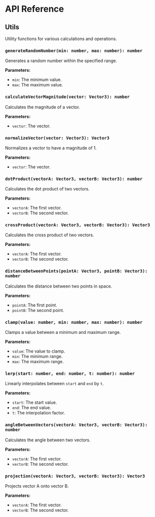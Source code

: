 # API Reference

## Utils

Utility functions for various calculations and operations.

### `generateRandomNumber(min: number, max: number): number`

Generates a random number within the specified range.

**Parameters:**

- `min`: The minimum value.
- `max`: The maximum value.

### `calculateVectorMagnitude(vector: Vector3): number`

Calculates the magnitude of a vector.

**Parameters:**

- `vector`: The vector.

### `normalizeVector(vector: Vector3): Vector3`

Normalizes a vector to have a magnitude of 1.

**Parameters:**

- `vector`: The vector.

### `dotProduct(vectorA: Vector3, vectorB: Vector3): number`

Calculates the dot product of two vectors.

**Parameters:**

- `vectorA`: The first vector.
- `vectorB`: The second vector.

### `crossProduct(vectorA: Vector3, vectorB: Vector3): Vector3`

Calculates the cross product of two vectors.

**Parameters:**

- `vectorA`: The first vector.
- `vectorB`: The second vector.

### `distanceBetweenPoints(pointA: Vector3, pointB: Vector3): number`

Calculates the distance between two points in space.

**Parameters:**

- `pointA`: The first point.
- `pointB`: The second point.

### `clamp(value: number, min: number, max: number): number`

Clamps a value between a minimum and maximum range.

**Parameters:**

- `value`: The value to clamp.
- `min`: The minimum range.
- `max`: The maximum range.

### `lerp(start: number, end: number, t: number): number`

Linearly interpolates between `start` and `end` by `t`.

**Parameters:**

- `start`: The start value.
- `end`: The end value.
- `t`: The interpolation factor.

### `angleBetweenVectors(vectorA: Vector3, vectorB: Vector3): number`

Calculates the angle between two vectors.

**Parameters:**

- `vectorA`: The first vector.
- `vectorB`: The second vector.

### `projection(vectorA: Vector3, vectorB: Vector3): Vector3`

Projects vector A onto vector B.

**Parameters:**

- `vectorA`: The first vector.
- `vectorB`: The second vector.

